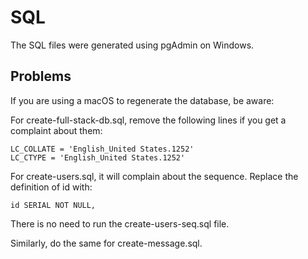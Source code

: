# SQL

The SQL files were generated using pgAdmin on Windows.

## Problems

If you are using a macOS to regenerate the database, be aware:

For create-full-stack-db.sql, remove the following lines if you get a complaint about them:

```
LC_COLLATE = 'English_United States.1252'
LC_CTYPE = 'English_United States.1252'
```

For create-users.sql, it will complain about the sequence. Replace the definition of id with:

```
id SERIAL NOT NULL,
```

There is no need to run the create-users-seq.sql file.

Similarly, do the same for create-message.sql.

